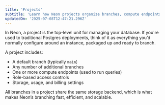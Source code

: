 ```yaml
---
title: 'Projects'
subtitle: 'Learn how Neon projects organize branches, compute endpoints, and access controls for scalable database management'
updatedOn: '2025-07-08T12:47:21.296Z'
---
```


In Neon, a project is the top-level unit for managing your database. If you're used to traditional Postgres deployments, think of it as everything you’d normally configure around an instance, packaged up and ready to branch.

A project includes:

- A default branch (typically `main`)
- Any number of additional branches
- One or more compute endpoints (used to run queries)
- Role-based access controls
- Storage, usage, and billing settings

All branches in a project share the same storage backend, which is what makes Neon’s branching fast, efficient, and scalable.
